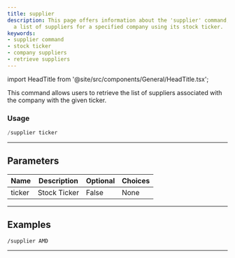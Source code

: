 ```yaml
---
title: supplier
description: This page offers information about the 'supplier' command, which retrieves
  a list of suppliers for a specified company using its stock ticker.
keywords:
- supplier command
- stock ticker
- company suppliers
- retrieve suppliers
---
```


import HeadTitle from '@site/src/components/General/HeadTitle.tsx';

<HeadTitle title="duediligence: supplier - Telegram Reference | OpenBB Bot Docs" />

This command allows users to retrieve the list of suppliers associated with the company with the given ticker.

### Usage

```python wordwrap
/supplier ticker
```

---

## Parameters

| Name | Description | Optional | Choices |
| ---- | ----------- | -------- | ------- |
| ticker | Stock Ticker | False | None |


---

## Examples

```
/supplier AMD
```

---

